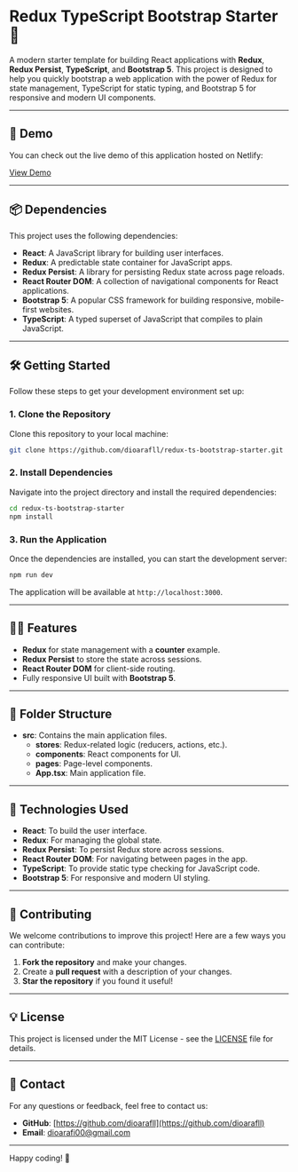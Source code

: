 
# Redux TypeScript Bootstrap Starter 📌

A modern starter template for building React applications with **Redux**, **Redux Persist**, **TypeScript**, and **Bootstrap 5**. This project is designed to help you quickly bootstrap a web application with the power of Redux for state management, TypeScript for static typing, and Bootstrap 5 for responsive and modern UI components.

---

## 🚀 Demo

You can check out the live demo of this application hosted on Netlify:

[View Demo](https://6787ef3b6be70e0008aa1c14--whimsical-dusk-0622d9.netlify.app)

---

## 📦 Dependencies

This project uses the following dependencies:

- **React**: A JavaScript library for building user interfaces.  
- **Redux**: A predictable state container for JavaScript apps.  
- **Redux Persist**: A library for persisting Redux state across page reloads.  
- **React Router DOM**: A collection of navigational components for React applications.  
- **Bootstrap 5**: A popular CSS framework for building responsive, mobile-first websites.  
- **TypeScript**: A typed superset of JavaScript that compiles to plain JavaScript.

---

## 🛠️ Getting Started

Follow these steps to get your development environment set up:

### 1. Clone the Repository

Clone this repository to your local machine:

```bash
git clone https://github.com/dioarafll/redux-ts-bootstrap-starter.git
```

### 2. Install Dependencies

Navigate into the project directory and install the required dependencies:

```bash
cd redux-ts-bootstrap-starter
npm install
```

### 3. Run the Application

Once the dependencies are installed, you can start the development server:

```bash
npm run dev
```

The application will be available at `http://localhost:3000`.

---

## 🧑‍💻 Features

- **Redux** for state management with a **counter** example.
- **Redux Persist** to store the state across sessions.
- **React Router DOM** for client-side routing.
- Fully responsive UI built with **Bootstrap 5**.

---

## 📂 Folder Structure

- **src**: Contains the main application files.
  - **stores**: Redux-related logic (reducers, actions, etc.).
  - **components**: React components for UI.
  - **pages**: Page-level components.
  - **App.tsx**: Main application file.
  
---

## 📑 Technologies Used

- **React**: To build the user interface.
- **Redux**: For managing the global state.
- **Redux Persist**: To persist Redux store across sessions.
- **React Router DOM**: For navigating between pages in the app.
- **TypeScript**: To provide static type checking for JavaScript code.
- **Bootstrap 5**: For responsive and modern UI styling.

---

## 🤝 Contributing

We welcome contributions to improve this project! Here are a few ways you can contribute:

1. **Fork the repository** and make your changes.
2. Create a **pull request** with a description of your changes.
3. **Star the repository** if you found it useful!

---

## 💡 License

This project is licensed under the MIT License - see the [LICENSE](LICENSE) file for details.

---

## 💬 Contact

For any questions or feedback, feel free to contact us:

- **GitHub**: [https://github.com/dioarafll](https://github.com/dioarafll)
- **Email**: dioarafi00@gmail.com

---

Happy coding! 🚀



